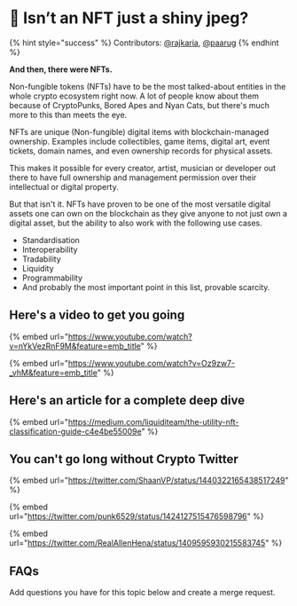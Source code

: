 # 🎨 Isn’t an NFT just a shiny jpeg?

{% hint style="success" %}
Contributors: [@rajkaria](https://github.com/rajkaria), [@paarug](https://github.com/paarug)
{% endhint %}

**And then, there were NFTs.**

Non-fungible tokens (NFTs) have to be the most talked-about entities in the whole crypto ecosystem right now. A lot of people know about them because of CryptoPunks, Bored Apes and Nyan Cats, but there's much more to this than meets the eye.

NFTs are unique (Non-fungible) digital items with blockchain-managed ownership. Examples include collectibles, game items, digital art, event tickets, domain names, and even ownership records for physical assets.

This makes it possible for every creator, artist, musician or developer out there to have full ownership and management permission over their intellectual or digital property.

But that isn't it. NFTs have proven to be one of the most versatile digital assets one can own on the blockchain as they give anyone to not just own a digital asset, but the ability to also work with the following use cases.

- Standardisation
- Interoperability
- Tradability
- Liquidity
- Programmability
- And probably the most important point in this list, provable scarcity.

## Here's a video to get you going

{% embed url="https://www.youtube.com/watch?v=nYkVezRnF9M&feature=emb_title" %}

{% embed url="https://www.youtube.com/watch?v=Oz9zw7-_vhM&feature=emb_title" %}

## Here's an article for a complete deep dive

{% embed url="https://medium.com/liquiditeam/the-utility-nft-classification-guide-c4e4be55009e" %}

## You can't go long without Crypto Twitter

{% embed url="https://twitter.com/ShaanVP/status/1440322165438517249" %}

{% embed url="https://twitter.com/punk6529/status/1424127515476598796" %}

{% embed url="https://twitter.com/RealAllenHena/status/1409595930215583745" %}

## FAQs

Add questions you have for this topic below and create a merge request.